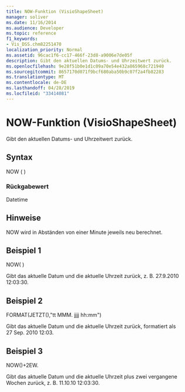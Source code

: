 ```yaml
---
title: NOW-Funktion (VisioShapeSheet)
manager: soliver
ms.date: 11/16/2014
ms.audience: Developer
ms.topic: reference
f1_keywords:
- Vis_DSS.chm82251470
localization_priority: Normal
ms.assetid: 96cac1f6-cc17-466f-23d8-a9006e7de05f
description: Gibt den aktuellen Datums- und Uhrzeitwert zurück.
ms.openlocfilehash: 9e28f51b0e1d1c09a70e54e432a865968c721940
ms.sourcegitcommit: 8657170d071f9bcf680aba50b9c07f2a4fb82283
ms.translationtype: MT
ms.contentlocale: de-DE
ms.lasthandoff: 04/28/2019
ms.locfileid: "33414081"
---
```

# <a name="now-function-visioshapesheet"></a>NOW-Funktion (VisioShapeSheet)

Gibt den aktuellen Datums- und Uhrzeitwert zurück.
  
## <a name="syntax"></a>Syntax

NOW ( )
  
### <a name="return-value"></a>Rückgabewert

Datetime
  
## <a name="remarks"></a>Hinweise

NOW wird in Abständen von einer Minute jeweils neu berechnet. 
  
## <a name="example-1"></a>Beispiel 1

NOW( )
  
Gibt das aktuelle Datum und die aktuelle Uhrzeit zurück, z. B. 27.9.2010 12:03:30.
  
## <a name="example-2"></a>Beispiel 2

FORMAT(JETZT(),"tt MMM. jjjj hh:mm")
  
Gibt das aktuelle Datum und die aktuelle Uhrzeit zurück, formatiert als 27 Sep. 2010 12:03.
  
## <a name="example-3"></a>Beispiel 3

NOW()+2EW.
  
Gibt das aktuelle Datum und die aktuelle Uhrzeit plus zwei vergangene Wochen zurück, z. B. 11.10.10 12:03:30.
  

